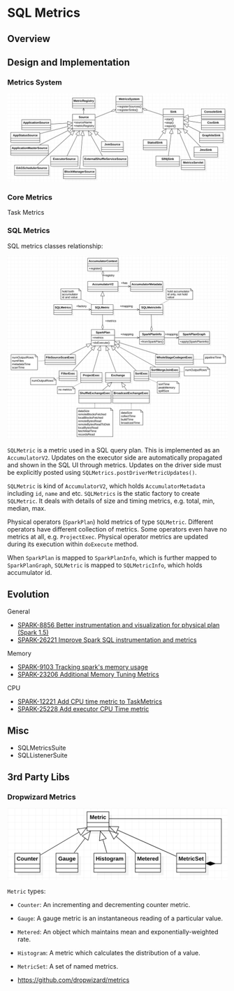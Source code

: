 # SQL Metrics

## Overview


## Design and Implementation

### Metrics System
![metrics system](metrics-system.png)

### Core Metrics

Task Metrics



### SQL Metrics
SQL metrics classes relationship:

![SQL metrics](sql-metrics.png)

`SQLMetric` is a metric used in a SQL query plan. This is implemented as an `AccumulatorV2`. Updates
on the executor side are automatically propagated and shown in the SQL UI through metrics. Updates
on the driver side must be explicitly posted using `SQLMetrics.postDriverMetricUpdates()`.

`SQLMetric` is kind of `AccumulatorV2`, which holds `AccumulatorMetadata` including `id`, `name` and
etc. `SQLMetrics` is the static factory to create `SQLMetric`. It deals with details of size and
timing metrics, e.g. total, min, median, max.

Physical operators (`SparkPlan`) hold metrics of type `SQLMetric`. Different operators have
different collection of metrics. Some operators even have no metrics at all, e.g. `ProjectExec`.
Physical operator metrics are updated during its execution within `doExecute` method.

When `SparkPlan` is mapped to `SparkPlanInfo`, which is further mapped to `SparkPlanGraph`,
`SQLMetric` is mapped to `SQLMetricInfo`, which holds accumulator id.

## Evolution
General

* [SPARK-8856 Better instrumentation and visualization for physical plan (Spark 1.5)](https://issues.apache.org/jira/browse/SPARK-8856)
* [SPARK-26221 Improve Spark SQL instrumentation and metrics](https://issues.apache.org/jira/browse/SPARK-26221)

Memory

* [SPARK-9103 Tracking spark's memory usage](https://issues.apache.org/jira/browse/SPARK-9103)
* [SPARK-23206 Additional Memory Tuning Metrics](https://issues.apache.org/jira/browse/SPARK-23206)


CPU

* [SPARK-12221 Add CPU time metric to TaskMetrics](https://issues.apache.org/jira/browse/SPARK-12221)
* [SPARK-25228 Add executor CPU Time metric](https://issues.apache.org/jira/browse/SPARK-25228)

## Misc

* SQLMetricsSuite
* SQLListenerSuite

## 3rd Party Libs

### Dropwizard Metrics

![dropwizard metrics](dropwizard-metrics.png)

`Metric` types:

* `Counter`: An incrementing and decrementing counter metric.
* `Gauge`: A gauge metric is an instantaneous reading of a particular value.
* `Metered`: An object which maintains mean and exponentially-weighted rate.
* `Histogram`: A metric which calculates the distribution of a value.
* `MetricSet`: A set of named metrics.

* https://github.com/dropwizard/metrics

